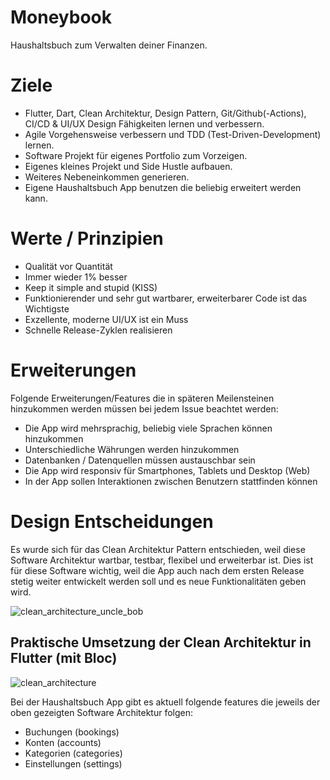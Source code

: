 # Moneybook
Haushaltsbuch zum Verwalten deiner Finanzen.

# Ziele

- Flutter, Dart, Clean Architektur, Design Pattern, Git/Github(-Actions), CI/CD & UI/UX Design Fähigkeiten lernen und verbessern.
- Agile Vorgehensweise verbessern und TDD (Test-Driven-Development) lernen.
- Software Projekt für eigenes Portfolio zum Vorzeigen.
- Eigenes kleines Projekt und Side Hustle aufbauen.
- Weiteres Nebeneinkommen generieren.
- Eigene Haushaltsbuch App benutzen die beliebig erweitert werden kann.

# Werte / Prinzipien

- Qualität vor Quantität
- Immer wieder 1% besser
- Keep it simple and stupid (KISS)
- Funktionierender und sehr gut wartbarer, erweiterbarer Code ist das Wichtigste
- Exzellente, moderne UI/UX ist ein Muss
- Schnelle Release-Zyklen realisieren

# Erweiterungen

Folgende Erweiterungen/Features die in späteren Meilensteinen hinzukommen werden müssen bei jedem Issue beachtet werden:

- Die App wird mehrsprachig, beliebig viele Sprachen können hinzukommen
- Unterschiedliche Währungen werden hinzukommen
- Datenbanken / Datenquellen müssen austauschbar sein
- Die App wird responsiv für Smartphones, Tablets und Desktop (Web)
- In der App sollen Interaktionen zwischen Benutzern stattfinden können

# Design Entscheidungen

Es wurde sich für das Clean Architektur Pattern entschieden, weil diese Software Architektur wartbar, testbar, flexibel und erweiterbar ist.
Dies ist für diese Software wichtig, weil die App auch nach dem ersten Release stetig weiter entwickelt werden soll und es neue Funktionalitäten geben wird.

![clean_architecture_uncle_bob](https://github.com/Marcel9494/Moneybook/assets/93829086/dd384c3b-dea6-4c58-9546-b8ecf9c1b728)

## Praktische Umsetzung der Clean Architektur in Flutter (mit Bloc)

![clean_architecture](https://github.com/Marcel9494/Moneybook/assets/93829086/06136010-4228-4092-b341-37451b5d76a2)

Bei der Haushaltsbuch App gibt es aktuell folgende features die jeweils der oben gezeigten Software Architektur folgen:
- Buchungen (bookings)
- Konten (accounts)
- Kategorien (categories)
- Einstellungen (settings)
